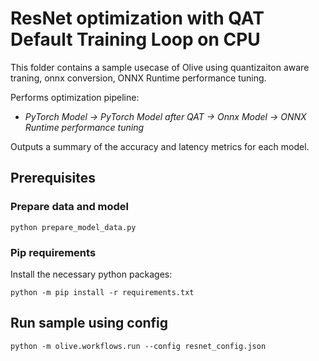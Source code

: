 # ResNet optimization with QAT Default Training Loop on CPU
This folder contains a sample usecase of Olive using quantizaiton aware traning, onnx conversion, ONNX Runtime performance tuning.

Performs optimization pipeline:
- *PyTorch Model -> PyTorch Model after QAT -> Onnx Model -> ONNX Runtime performance tuning*

Outputs a summary of the accuracy and latency metrics for each model.

## Prerequisites
### Prepare data and model
```
python prepare_model_data.py
```
### Pip requirements
Install the necessary python packages:
```
python -m pip install -r requirements.txt
```

## Run sample using config
```
python -m olive.workflows.run --config resnet_config.json
```
